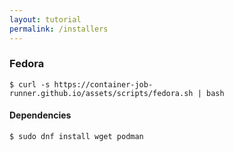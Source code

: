 ```yaml
---
layout: tutorial
permalink: /installers
---
```




### **Fedora**
```console
$ curl -s https://container-job-runner.github.io/assets/scripts/fedora.sh | bash
```
#### Dependencies
```console
$ sudo dnf install wget podman
```